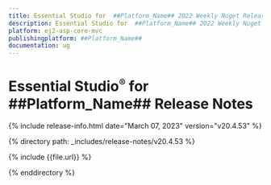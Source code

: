 ```yaml
---
title: Essential Studio for  ##Platform_Name## 2022 Weekly Nuget Release Release Notes  
description: Essential Studio for  ##Platform_Name## 2022 Weekly Nuget Release Release Notes  
platform: ej2-asp-core-mvc
publishingplatform: ##Platform_Name##
documentation: ug
---
```


# Essential Studio<sup style="font-size:70%">&reg;</sup> for  ##Platform_Name##   Release Notes  

{% include release-info.html date="March 07, 2023"  version="v20.4.53" %} 

{% directory path: _includes/release-notes/v20.4.53 %}

{% include {{file.url}} %}

{% enddirectory %}



